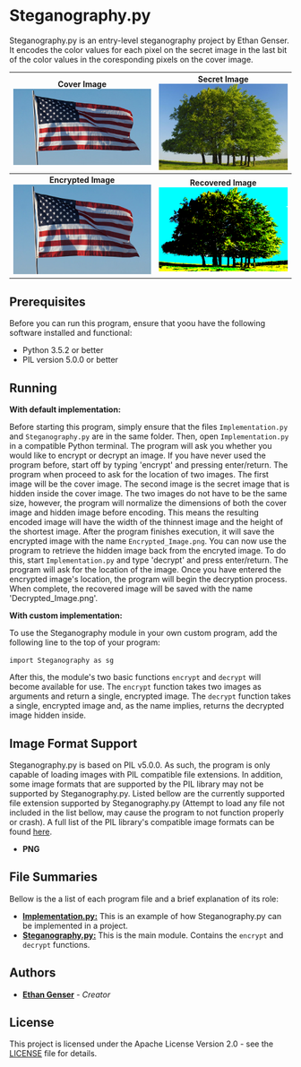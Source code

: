 # Steganography.py

Steganography.py is an entry-level steganography project by Ethan Genser. It encodes the color values for each pixel on the secret image in the last bit of the color values in the coresponding pixels on the cover image.

|          Cover Image ![Cover Image](Images/Flag.png)             |          Secret Image ![Secret Image](Images/Tree.png)           |
|:----------------------------------------------------------------:|:----------------------------------------------------------------:|
|__Encrypted Image__ ![Encrypted Image](Images/Encrypted_Image.png)|__Recovered Image__ ![Recovered Image](Images/Decrypted_Image.png)|

## Prerequisites

Before you can run this program, ensure that yoou have the following software installed and functional:
* Python 3.5.2 or better
* PIL version 5.0.0 or better

## Running

__With default implementation:__

Before starting this program, simply ensure that the files `Implementation.py` and `Steganography.py` are in the same folder. Then, open `Implementation.py` in a compatible Python terminal. The program will ask you whether you would like to encrypt or decrypt an image. If you have never used the program before, start off by typing 'encrypt' and pressing enter/return. The program when proceed to ask for the location of two images. The first image will be the cover image. The second image is the secret image that is hidden inside the cover image. The two images do not have to be the same size, however, the program will normalize the dimensions of both the cover image and hidden image before encoding. This means the resulting encoded image will have the width of the thinnest image and the height of the shortest image.  After the program finishes execution, it will save the encrypted image with the name `Encrypted_Image.png`. You can now use the program to retrieve the hidden image back from the encryted image. To do this, start `Implementation.py` and type 'decrypt' and press enter/return. The program will ask for the location of the image. Once you have entered the encrypted image's location, the program will begin the decryption process. When complete, the recovered image will be saved with the name 'Decrypted_Image.png'.

__With custom implementation:__

To use the Steganography module in your own custom program, add the following line to the top of your program:

```import Steganography as sg```

After this, the module's two basic functions `encrypt` and `decrypt` will become available for use. The `encrypt` function takes two images as arguments and return a single, encrypted image. The `decrypt` function takes a single, encrypted image and, as the name implies, returns the decrypted image hidden inside.

## Image Format Support

Steganography.py is based on PIL v5.0.0. As such, the program is only capable of loading images with PIL compatible file extensions. In addition, some image formats that are supported by the PIL library may not be supported by Steganography.py. Listed bellow are the currently supported file extension supported by Steganography.py (Attempt to load any file not included in the list bellow, may cause the program to not function properly or crash). A full list of the PIL library's compatible image formats can be found [here](http://pillow.readthedocs.io/en/stable/handbook/image-file-formats.html.).
* __PNG__

## File Summaries

Bellow is the a list of each program file and a brief explanation of its role:

* [__Implementation.py:__](Implementation.py) This is an example of how Steganography.py can be implemented in a project.
* [__Steganography.py:__](Steganography.py) This is the main module. Contains the `encrypt` and `decrypt` functions.

## Authors

* [**Ethan Genser**](https://github.com/Ethan-Genser) - *Creator*

## License

This project is licensed under the Apache License Version 2.0 - see the [LICENSE](LICENSE) file for details.
